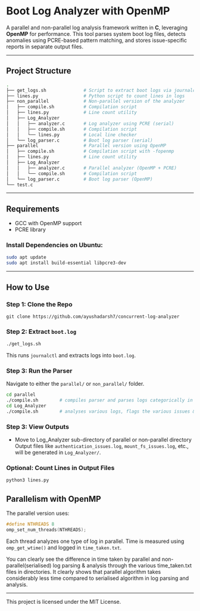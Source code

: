 
# Boot Log Analyzer with OpenMP

A parallel and non-parallel log analysis framework written in **C**, leveraging **OpenMP** for performance. This tool parses system boot log files, detects anomalies using PCRE-based pattern matching, and stores issue-specific reports in separate output files.

---

##  Project Structure

```bash
.
├── get_logs.sh              # Script to extract boot logs via journalctl
├── lines.py                 # Python script to count lines in logs
├── non_parallel             # Non-parallel version of the analyzer
│   ├── compile.sh           # Compilation script
│   ├── lines.py             # Line count utility
│   ├── Log_Analyzer
│   │   ├── analyzer.c       # Log analyzer using PCRE (serial)
│   │   ├── compile.sh       # Compilation script
│   │   └── lines.py         # Local line checker
│   └── log_parser.c         # Boot log parser (serial)
├── parallel                 # Parallel version using OpenMP
│   ├── compile.sh           # Compilation script with -fopenmp
│   ├── lines.py             # Line count utility
│   ├── Log_Analyzer
│   │   ├── analyzer.c       # Parallel analyzer (OpenMP + PCRE)
│   │   └── compile.sh       # Compilation script
│   └── log_parser.c         # Boot log parser (OpenMP)
└── test.c                  
```

---

##  Requirements

* GCC with OpenMP support
* PCRE library

### Install Dependencies on Ubuntu:

```bash
sudo apt update
sudo apt install build-essential libpcre3-dev
```

---

##  How to Use
### Step 1: Clone the Repo
```
git clone https://github.com/ayushadarsh7/concurrent-log-analyzer
```

### Step 2: Extract `boot.log`

```bash
./get_logs.sh
```

This runs `journalctl` and extracts logs into `boot.log`.

### Step 3: Run the Parser

Navigate to either the `parallel/` or `non_parallel/` folder.

```bash
cd parallel
./compile.sh        # compiles parser and parses logs categorically in the directory  
cd Log_Analyzer
./compile.sh        # analyses various logs, flags the various issues & threats and stores them in individual files categorically, in the same directory.
```

### Step 3: View Outputs
* Move to Log_Analyzer sub-directory of parallel or non-parallel directory
Output files like `authentication_issues.log`, `mount_fs_issues.log`, etc., will be generated in `Log_Analyzer/`.

### Optional: Count Lines in Output Files

```bash
python3 lines.py
```



##  Parallelism with OpenMP

The parallel version uses:

```c
#define NTHREADS 8
omp_set_num_threads(NTHREADS);
```

Each thread analyzes one type of log in parallel. Time is measured using `omp_get_wtime()` and logged in `time_taken.txt`.

You can clearly see the difference in time taken by parallel and non-parallel(serialised) log parsing & analysis through the various time_taken.txt files in directories.
It clearly shows that parallel algorithm takes considerably less time compared to serialised algorithm in log parsing and analysis.

---


This project is licensed under the MIT License.
